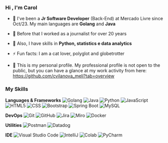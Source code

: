 <h3>Hi , I'm Carol</h3>

- 💼 I've been a **Jr Software Developer** (Back-End) at Mercado Livre since Oct/23. My main languages are **Golang** and **Java**

- 💬 Before that I worked as a journalist for over 20 years

- 🌱 Also, I have skills in **Python, statistics e data analytics**

- ⚡ Fun facts: I am a cat lover, polyglot and globetrotter
  
-  🤔 This is my personal profile. My professional profile is not open to the public, but you can have a glance at my work activity from here: https://github.com/cvilanova_meli?tab=overview

<h3>My Skills</h3>

**Languages & Frameworks**
![Golang](https://img.shields.io/badge/Go-00ADD8?logo=Go&logoColor=white&style=flat)
![Java](https://img.shields.io/badge/-Java-333333?style=flat&logo=Java&logoColor=007396)
![Python](https://img.shields.io/badge/Python-3776AB?style=flat&logo=python&logoColor=white)
![JavaScript](https://img.shields.io/badge/-JavaScript-333333?style=flat&logo=javascript)
![HTML5](https://img.shields.io/badge/-HTML5-333333?style=flat&logo=HTML5)
![CSS](https://img.shields.io/badge/-CSS-333333?style=flat&logo=CSS3&logoColor=1572B6)
![Bootstrap](https://img.shields.io/badge/Bootstrap-563D7C?style=flat&logo=bootstrap&logoColor=white)
![Spring Boot](https://img.shields.io/badge/Spring-6DB33F?style=flat&logo=spring&logoColor=white)
![MySQL](https://img.shields.io/badge/-MySQL-333333?style=flat&logo=mysql)

**DevOps**
![Git](https://img.shields.io/badge/-Git-333333?style=flat&logo=git)
![GitHub](https://img.shields.io/badge/-GitHub-333333?style=flat&logo=github)
![Jira](https://img.shields.io/badge/Jira-0052CC?style=flat&logo=Jira&logoColor=white)
![Miro](https://img.shields.io/badge/Miro-050038?style=flat&logo=Miro&logoColor=white)
![Docker](https://img.shields.io/badge/-Docker-333333?style=flat&logo=docker)

**Utilities**
![Postman](https://img.shields.io/badge/-Postman-333333?style=flat&logo=postman)
![Datadog](https://img.shields.io/badge/-DataDog-000?logo=datadog)

**IDE**
![Visual Studio Code](https://img.shields.io/badge/-Visual%20Studio%20Code-333333?style=flat&logo=visual-studio-code&logoColor=007ACC)
![IntelliJ](https://img.shields.io/badge/IntelliJ_IDEA-000000.svg?style=flat&logo=intellij-idea&logoColor=white)
![Colab](https://img.shields.io/badge/Colab-F9AB00?style=flat&logo=googlecolab&color=525252)
![PyCharm](https://img.shields.io/badge/PyCharm-000000.svg?&style=flat&logo=PyCharm&logoColor=white)


